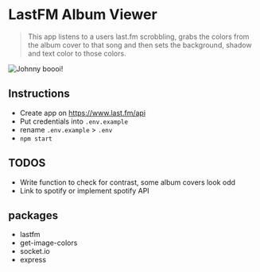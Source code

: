 # LastFM Album Viewer

>This app listens to a users last.fm scrobbling, grabs the colors from the album cover to that song and then sets the background, shadow and text color to those colors.

![Johnny boooi!](https://i.imgur.com/v6mQmZV.png)

## Instructions

* Create app on https://www.last.fm/api
* Put credentials into `.env.example`
* rename `.env.example` > `.env`
* `npm start`

## TODOS

* Write function to check for contrast, some album covers look odd
* Link to spotify or implement spotify API

## packages

* lastfm
* get-image-colors
* socket.io
* express